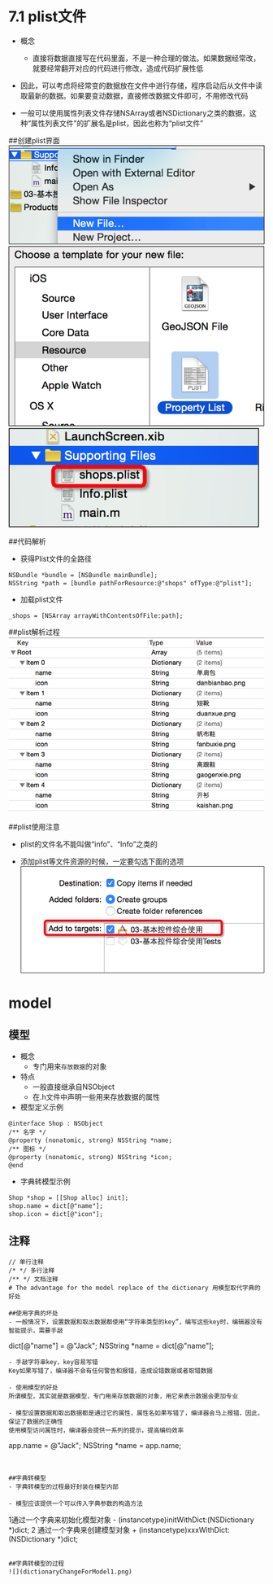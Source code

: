# 7.1 plist文件
- 概念
  - 直接将数据直接写在代码里面，不是一种合理的做法。如果数据经常改，就要经常翻开对应的代码进行修改，造成代码扩展性低

 - 因此，可以考虑将经常变的数据放在文件中进行存储，程序启动后从文件中读取最新的数据。如果要变动数据，直接修改数据文件即可，不用修改代码

 - 一般可以使用属性列表文件存储NSArray或者NSDictionary之类的数据，这种“属性列表文件”的扩展名是plist，因此也称为“plist文件”


##创建plist界面
![](plist1.png)
![](plist2.png)
![](plist3.png)


##代码解析
- 获得Plist文件的全路径
```
NSBundle *bundle = [NSBundle mainBundle];
NSString *path = [bundle pathForResource:@"shops" ofType:@"plist"];
```
- 加载plist文件
```
_shops = [NSArray arrayWithContentsOfFile:path];
```

##plist解析过程
![](plist4.png)



##plist使用注意
- plist的文件名不能叫做“info”、“Info”之类的

- 添加plist等文件资源的时候，一定要勾选下面的选项
![](plist5.png)


# model
## 模型
- 概念
    - 专门用来`存放数据`的对象
- 特点
    - 一般直接继承自NSObject
    - 在.h文件中声明一些用来存放数据的属性
- 模型定义示例
```objc
@interface Shop : NSObject
/** 名字 */
@property (nonatomic, strong) NSString *name;
/** 图标 */
@property (nonatomic, strong) NSString *icon;
@end
```
- 字典转模型示例
```objc
Shop *shop = [[Shop alloc] init];
shop.name = dict[@"name"];
shop.icon = dict[@"icon"];
```

## 注释
```objc
// 单行注释
/* */ 多行注释
/** */ 文档注释
# The advantage for the model replace of the dictionary 用模型取代字典的好处

##使用字典的坏处
- 一般情况下，设置数据和取出数据都使用“字符串类型的key”，编写这些key时，编辑器没有智能提示，需要手敲
```
dict[@"name"] = @"Jack";
NSString *name = dict[@"name"];
```
- 手敲字符串key，key容易写错
Key如果写错了，编译器不会有任何警告和报错，造成设错数据或者取错数据

- 使用模型的好处
所谓模型，其实就是数据模型，专门用来存放数据的对象，用它来表示数据会更加专业

- 模型设置数据和取出数据都是通过它的属性，属性名如果写错了，编译器会马上报错，因此，保证了数据的正确性
使用模型访问属性时，编译器会提供一系列的提示，提高编码效率
```
app.name = @"Jack";
NSString *name = app.name;
```


##字典转模型
- 字典转模型的过程最好封装在模型内部

- 模型应该提供一个可以传入字典参数的构造方法
```
1通过一个字典来初始化模型对象  - (instancetype)initWithDict:(NSDictionary *)dict;
2 通过一个字典来创建模型对象         + (instancetype)xxxWithDict:(NSDictionary *)dict;
```

##字典转模型的过程
![](dictionaryChangeForModel1.png)
